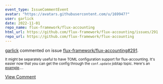 ```yaml
---
event_type: IssueCommentEvent
avatar: "https://avatars.githubusercontent.com/u/169947?"
user: garlick
date: 2022-11-01
repo_name: flux-framework/flux-accounting
html_url: https://github.com/flux-framework/flux-accounting/issues/291
repo_url: https://github.com/flux-framework/flux-accounting
---
```


<a href='https://github.com/garlick' target='_blank'>garlick</a> commented on issue <a href='https://github.com/flux-framework/flux-accounting/issues/291' target='_blank'>flux-framework/flux-accounting#291</a>.

<small>It might be separately useful to have TOML configuration support for flux-accounting.  It's easier now that you can get the config through the `conf.update` jobtap topic.  Here's an [example](https://github.com/flux-framework/flux-core/blob/master/src/modules/job-manager/plugins/limit-duration.c#L271)....</small>

<a href='https://github.com/flux-framework/flux-accounting/issues/291' target='_blank'>View Comment</a>